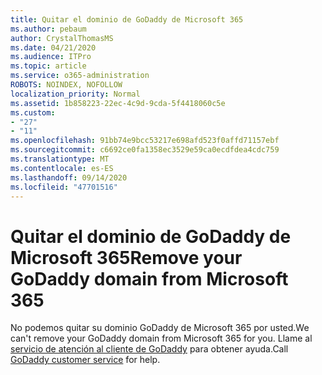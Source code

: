 ```yaml
---
title: Quitar el dominio de GoDaddy de Microsoft 365
ms.author: pebaum
author: CrystalThomasMS
ms.date: 04/21/2020
ms.audience: ITPro
ms.topic: article
ms.service: o365-administration
ROBOTS: NOINDEX, NOFOLLOW
localization_priority: Normal
ms.assetid: 1b858223-22ec-4c9d-9cda-5f4418060c5e
ms.custom:
- "27"
- "11"
ms.openlocfilehash: 91bb74e9bcc53217e698afd523f0affd71157ebf
ms.sourcegitcommit: c6692ce0fa1358ec3529e59ca0ecdfdea4cdc759
ms.translationtype: MT
ms.contentlocale: es-ES
ms.lasthandoff: 09/14/2020
ms.locfileid: "47701516"
---
```

# <a name="remove-your-godaddy-domain-from-microsoft-365"></a><span data-ttu-id="4fdb4-102">Quitar el dominio de GoDaddy de Microsoft 365</span><span class="sxs-lookup"><span data-stu-id="4fdb4-102">Remove your GoDaddy domain from Microsoft 365</span></span>

<span data-ttu-id="4fdb4-103">No podemos quitar su dominio GoDaddy de Microsoft 365 por usted.</span><span class="sxs-lookup"><span data-stu-id="4fdb4-103">We can't remove your GoDaddy domain from Microsoft 365 for you.</span></span> <span data-ttu-id="4fdb4-104">Llame al [servicio de atención al cliente de GoDaddy](https://aka.ms/contact-godaddy) para obtener ayuda.</span><span class="sxs-lookup"><span data-stu-id="4fdb4-104">Call [GoDaddy customer service](https://aka.ms/contact-godaddy) for help.</span></span>
  